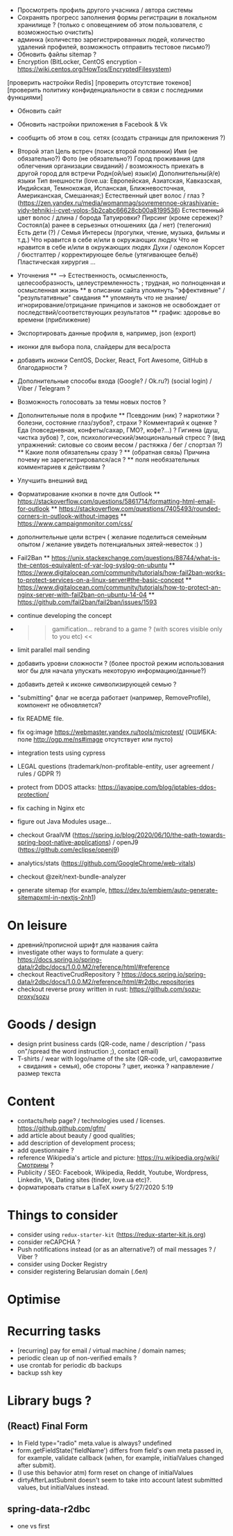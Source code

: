 * Просмотреть профиль другого учасника / автора системы
* Сохранять прогресс заполнения формы регистрации в локальном хранилище ? (только с оповещением об этом пользователя, с возможностью очистить)
* админка (количество зарегистрированных людей, количество удалений профилей, возможность отправить тестовое письмо?)
* Обновить файлы sitemap ?
* Encryption (BitLocker, CentOS encryption - https://wiki.centos.org/HowTos/EncryptedFilesystem)

[проверить настройки Redis]
[проверить отсутствие токенов]
[проверить политику конфиденциальности в связи с последними функциями]
* Обновить сайт
* Обновить настройки приложения в Facebook & Vk
* сообщить об этом в соц. сетях (создать страницы для приложения ?)

* Второй этап
    Цель встреч (поиск второй половинки)
    Имя (не обязательно?)
    Фото (не обязательно?)
    Город проживания (для облегчения организации свиданий) / возможность приехать в другой город для встречи
    Родн(ой/ые) язык(и)
    Дополнительны(й/е) языки
    Тип внешности (love.ua: Европейская, Азиатская, Кавказская, Индийская, Темнокожая, Испанская, Ближневосточная, Американская, Смешанная;)
    Естественный цвет волос / глаз ? (https://zen.yandex.ru/media/womanmag/sovremennoe-okrashivanie-vidy-tehniki-i-cvet-volos-5b2cabc66628cb00a8199536)
    Естественный цвет волос / длина / борода
    Татуировки? Пирсинг (кроме сережек)?
    Состоял(а) ранее в серьезных отношениях (да / нет) (телегония)
    Есть дети (?) / Семья
    Интересы (прогулки, чтение, музыка, фильмы и т.д.)
    Что нравится в себе и/или в окружающих людях
    Что не нравится в себе и/или в окружающих людях
    Духи / одеколон
    Корсет / бюстгалтер / корректирующее белье (утягивающее бельё)
    Пластическая хирургия
    ...

* Уточнения
    ** --> Естественность, осмысленность, целесообразность, целеустремленность ; трудная, но полноценная и осмысленная жизнь
    ** в описании сайта упомянуть "эффективные" / "результативные" свидания
    ** упомянуть что не знание/игнорирование/отрицание принципов и законов не освобождает от последствий/соответствующих результатов
    ** график: здоровье во времени (приближение)
* Экспортировать данные профиля в, например, json (export)
* иконки для выбора пола, слайдеры для веса/роста
* добавить иконки CentOS, Docker, React, Fort Awesome, GitHub в благодарности ?
* Дополнительные способы входа  (Google? / Ok.ru?) (social login) / Viber / Telegram ?
* Возможность голосовать за темы новых постов ?
* Дополнительные поля в профиле
    ** Псевдоним (ник) ? наркотики ? болезни, состояние глаз/зубов?, страхи ? Комментарий к оценке ? Еда (повседневная, конфеты/сахар, ГМО?, кофе?...) ? Гигиена (душ, чистка зубов) ?, сон, психологический/эмоциональный стресс ? (вид упражнений: силовые со своим весом / растяжка / бег / спортзал ?)
    ** Какие поля обязательны сразу ?
    ** (обратная связь) Причина почему не зарегистрировался/ася ?
    ** поля необязательных комментариев к действиям ?
* Улучшить внешний вид
* Форматирование кнопки в почте для Outlook
    ** https://stackoverflow.com/questions/5861714/formatting-html-email-for-outlook
    ** https://stackoverflow.com/questions/7405493/rounded-corners-in-outlook-without-images
    ** https://www.campaignmonitor.com/css/
* дополнительные цели встреч ( желание поделиться семейным опытом / желание увидеть потенциальных зятей-невесток :) )
* Fail2Ban
    ** https://unix.stackexchange.com/questions/88744/what-is-the-centos-equivalent-of-var-log-syslog-on-ubuntu
    ** https://www.digitalocean.com/community/tutorials/how-fail2ban-works-to-protect-services-on-a-linux-server#the-basic-concept
    ** https://www.digitalocean.com/community/tutorials/how-to-protect-an-nginx-server-with-fail2ban-on-ubuntu-14-04
    ** https://github.com/fail2ban/fail2ban/issues/1593

* continue developing the concept
* >> gamification... rebrand to a game ? (with scores visible only to you etc) <<
* limit parallel mail sending
* добавить уровни сложности ? (более простой режим использования мог бы для начала упускать некоторую информацию/данные?)
* добавить детей к иконке символизирующей семью ?
* "submitting" флаг не всегда работает (например, RemoveProfile), компонент не обновляется?

* fix README file.
* fix og:image https://webmaster.yandex.ru/tools/microtest/ (ОШИБКА: поле http://ogp.me/ns#image отсутствует или пусто)
* integration tests using cypress

* LEGAL questions (trademark/non-profitable-entity, user agreement / rules / GDPR ?)

* protect from DDOS attacks: https://javapipe.com/blog/iptables-ddos-protection/
* fix caching in Nginx etc
* figure out Java Modules usage...
* checkout GraalVM (https://spring.io/blog/2020/06/10/the-path-towards-spring-boot-native-applications) / openJ9 (https://github.com/eclipse/openj9)
* analytics/stats (https://github.com/GoogleChrome/web-vitals)
* checkout @zeit/next-bundle-analyzer
* generate sitemap (for example, https://dev.to/embiem/auto-generate-sitemapxml-in-nextjs-2nh1)

# On leisure
* древний/прописной шрифт для названия сайта
* investigate other ways to formulate a query: https://docs.spring.io/spring-data/r2dbc/docs/1.0.0.M2/reference/html/#reference
* checkout ReactiveCrudRepository ? https://docs.spring.io/spring-data/r2dbc/docs/1.0.0.M2/reference/html/#r2dbc.repositories
* checkout reverse proxy written in rust: https://github.com/sozu-proxy/sozu


# Goods / design
* design print business cards (QR-code, name / description / "pass on"/spread the word instruction ;), contact email)
* T-shirts / wear with logo/name of the site (QR-code, url, саморазвитие + свидания + семья), обе стороны ? цвет, иконка ? направление / размер текста

# Content
* contacts/help page? / technologies used / licenses. https://github.github.com/gfm/
* add article about beauty / good qualities;
* add description of development process;
* add questionnaire ?
* reference Wikipedia's article and picture: https://ru.wikipedia.org/wiki/Смотрины ?
* Publicity / SEO: Facebook, Wikipedia, Reddit, Youtube, Wordpress, Linkedin, Vk, Dating sites (tinder, love.ua etc)?.
* форматировать статьи в LaTeX книгу 5/27/2020 5:19

# Things to consider
* consider using `redux-starter-kit` (https://redux-starter-kit.js.org)
* consider reCAPCHA ?
* Push notifications instead (or as an alternative?) of mail messages ? / Viber ?
* consider using Docker Registry
* consider registering Belarusian domain (.бел)

# Optimise

# Recurring tasks
* [recurring] pay for email / virtual machine / domain names;
* periodic clean up of non-verified emails ?
* use crontab for periodic db backups
* backup ssh key


# Library bugs ?
## (React) Final Form
* In Field type="radio" meta.value is always? undefined
* form.getFieldState('fieldName') differs from field's own meta passed in, for example, validate callback (when, for example, initialValues changed after submit).
* (I use this behavior atm) form reset on change of initialValues
* dirtyAfterLastSubmit doesn't seem to take into account latest submitted values, but initialValues instead.
## spring-data-r2dbc
* one vs first